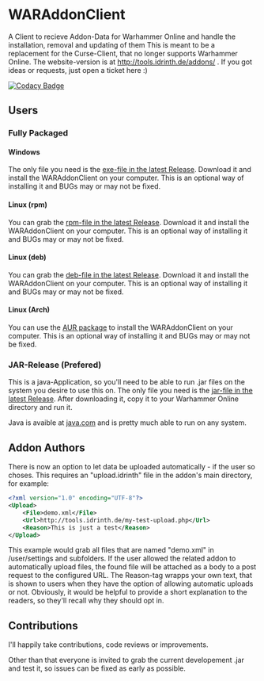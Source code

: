 # WARAddonClient

A Client to recieve Addon-Data for Warhammer Online and handle the installation, removal and updating of them
This is meant to be a replacement for the Curse-Client, that no longer supports Warhammer Online. The website-version is at http://tools.idrinth.de/addons/ .
If you got ideas or requests, just open a ticket here :)

[![Codacy Badge](https://app.codacy.com/project/badge/Grade/14c96ab0b81b46a7921c74b83bfa61ac)](https://www.codacy.com/gh/Idrinth/WARAddonClient/dashboard?utm_source=github.com&amp;utm_medium=referral&amp;utm_content=Idrinth/WARAddonClient&amp;utm_campaign=Badge_Grade)

## Users

### Fully Packaged

#### Windows

The only file you need is the <a href="https://github.com/Idrinth/WARAddonClient/releases/latest">exe-file in the latest Release</a>. Download it and install the WARAddonClient on your computer.
This is an optional way of installing it and BUGs may or may not be fixed.

#### Linux (rpm)

You can grab the <a href="https://github.com/Idrinth/WARAddonClient/releases/latest">rpm-file in the latest Release</a>. Download it and install the WARAddonClient on your computer.
This is an optional way of installing it and BUGs may or may not be fixed.

#### Linux (deb)

You can grab the <a href="https://github.com/Idrinth/WARAddonClient/releases/latest">deb-file in the latest Release</a>. Download it and install the WARAddonClient on your computer.
This is an optional way of installing it and BUGs may or may not be fixed.

#### Linux (Arch)

You can use the <a href="https://aur.archlinux.org/packages/waraddonclient/">AUR package</a> to install the WARAddonClient on your computer.
This is an optional way of installing it and BUGs may or may not be fixed.

### JAR-Release (Prefered)

This is a java-Application, so you'll need to be able to run .jar files on the system you desire to use this on.
The only file you need is the <a href="https://github.com/Idrinth/WARAddonClient/releases/latest">jar-file in the latest Release</a>.
After downloading it, copy it to your Warhammer Online directory and run it.

Java is avaible at <a href="https://www.java.com" target="_blank">java.com</a> and is pretty much able to run on any system.

## Addon Authors

There is now an option to let data be uploaded automatically - if the user so choses.
This requires an "upload.idrinth" file in the addon's main directory, for example:

```xml
<?xml version="1.0" encoding="UTF-8"?>
<Upload>
	<File>demo.xml</File>
	<Url>http://tools.idrinth.de/my-test-upload.php</Url>
	<Reason>This is just a test</Reason>
</Upload>
```

This example would grab all files that are named "demo.xml" in /user/settings and subfolders.
If the user allowed the related addon to automatically upload files, the found file will be attached as a body to a post request to the configured URL.
The Reason-tag wrapps your own text, that is shown to users when they have the option of allowing automatic uploads or not.
Obviously, it would be helpful to provide a short explanation to the readers, so they'll recall why they should opt in.

## Contributions

I'll happily take contributions, code reviews or improvements.

Other than that everyone is invited to grab the current developement .jar and test it, so issues can be fixed as early as possible.
